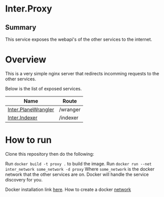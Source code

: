 # Inter.Proxy

## Summary 
This service exposes the webapi's of the other services to the internet.

# Overview

This is a very simple nginx server that redirects incomming requests to the other services.

Below is the list of exposed services.

|Name|Route|
|-|-|
|[Inter.PlaneWrangler](https://github.com/InterMW/Inter.PlaneWrangler)|/wranger|
|[Inter.Indexer](https://github.com/InterMW/Inter.PlaneIndexer)|/indexer|

# How to run

Clone this repository then do the following:

Run ```docker build -t proxy .``` to build the image.
Run ```docker run --net inter_network some_network -d proxy```
Where ```some_network``` is the docker network that the other services are on.  Docker will handle the service discovery for you.

Docker installation link [here](https://docs.docker.com/engine/install/).
How to create a docker [network](https://docs.docker.com/engine/reference/commandline/network_create/)
